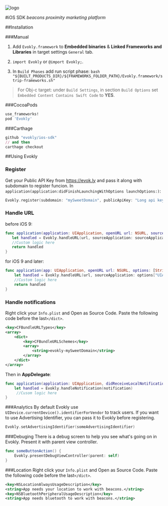 ![logo](https://evok.ly/wp-content/uploads/2016/06/evo-ost.png)

#iOS SDK
*beacons proximity marketing platform*


##Installation

###Manual

1. Add `Evokly.framework` to **Embedded binaries** & **Linked Frameworks and Libraries** in target settings `General` tab.

2. `import Evokly` or `@import Evokly;`.

3. In `Build Phases` add run script phase: 
  	 `bash "${BUILT_PRODUCTS_DIR}/${FRAMEWORKS_FOLDER_PATH}/Evokly.framework/strip-frameworks.sh"
`


> For Obj-c target: under `Build Settings`, in section `Build Options` set `Embedded Content Contains Swift Code` to **YES**.


###CocoaPods

```ruby
use_frameworks!
pod 'Evokly'

```
###Carthage
```ruby
github "evokly/ios-sdk"
// and then
carthage checkout
```

##Using Evokly

### Register
Get your Public API Key from https://evok.ly and pass it along with subdomain to register funcion.
In `application(application:didFinishLaunchingWithOptions launchOptions:)`:

```swift
Evokly.register(subdomain: "mySweetDomain", publicApiKey: "Long api key")
```

### Handle URL
before iOS 9:

```swift
func application(application: UIApplication, openURL url: NSURL, sourceApplication: String?,  annotation: AnyObject) -> Bool {
   let handled = Evokly.handleURL(url, sourceApplication: sourceApplication)
   //Custom logic here
   return handled
}
```

for iOS 9 and later:

```swift
func application(app: UIApplication, openURL url: NSURL, options: [String : AnyObject]) -> Bool {
    let handled = Evokly.handleURL(url, sourceApplication: options["UIApplicationOpenURLOptionsSourceApplicationKey"] as? String)
    //Custom logic here
    return handled
}
```

### Handle notifications
Right click your `Info.plist` and Open as Source Code. Paste the following code before the last`</dict>`.

```xml
<key>CFBundleURLTypes</key>
<array>
	<dict>
		<key>CFBundleURLSchemes</key>
		<array>
			<string>evokly-mySweetDomain</string>
		</array>
	</dict>
</array>	
```

Then in **AppDelegate**:

```swift
func application(application: UIApplication, didReceiveLocalNotification notification: UILocalNotification) {
    let handled = Evokly.handleNotification(notification)
     //Cusom logic here
}
```

###Analytics
By default Evokly use `UIDevice.currentDevice().identifierForVendor` to track users. If you want to use Advertising Identifier, you can pass it to Evokly before registering.

```swift
Evokly.setAdvertisingIdentifier(someAdvertisingIdentifier)
```


###Debuging
There is a debug screen to help you see what's going on in Evokly. Present it with parent view controller.

```swift
func someButtonAction() {
	Evokly.presentDebugViewController(parent: self)
}
```

###Location 
Right click your `Info.plist` and Open as Source Code. Paste the following code before the last`</dict>`.

```xml
<key>NSLocationAlwaysUsageDescription</key>
<string>App needs your location to work with beacons.</string>
<key>NSBluetoothPeripheralUsageDescription</key>
<string>App needs bluetooth to work with beacons.</string>
```



